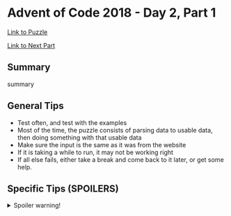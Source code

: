 # Advent of Code 2018 - Day 2, Part 1

[Link to Puzzle](https://adventofcode.com/2018/day/2)

[Link to Next Part](https://github.com/CodingAP/unofficial-aoc-syllabus/blob/main/years/2018/day2/part2.md)

## Summary
summary

## General Tips
- Test often, and test with the examples
- Most of the time, the puzzle consists of parsing data to usable data, then doing something with that usable data
- Make sure the input is the same as it was from the website
- If it is taking a while to run, it may not be working right
- If all else fails, either take a break and come back to it later, or get some help.

## Specific Tips (SPOILERS)
<details> <summary>Spoiler warning!</summary>

specific tips

</details>